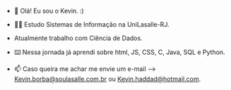 - 👋 Olá! Eu sou o Kevin. :)
- 👨‍🎓 Estudo Sistemas de Informação na UniLasalle-RJ. 

- Atualmente trabalho com Ciência de Dados.

- ⌨️ Nessa jornada já aprendi sobre html, JS, CSS, C, Java, SQL e Python. 
- 📫 Caso queira me achar me envie um e-mail --> Kevin.borba@soulasalle.com.br ou Kevin.haddad@hotmail.com.

<!---
kevinhaddad/kevinhaddad is a ✨ special ✨ repository because its `README.md` (this file) appears on your GitHub profile.
You can click the Preview link to take a look at your changes.
--->
